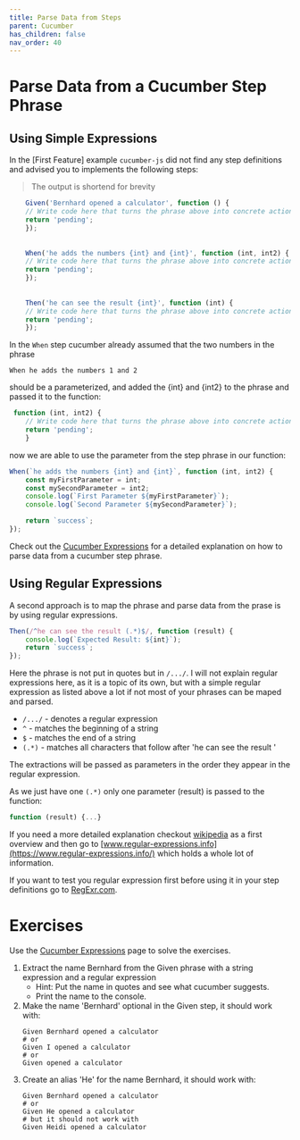 ```yaml
---
title: Parse Data from Steps
parent: Cucumber
has_children: false
nav_order: 40
---
```


# Parse Data from a Cucumber Step Phrase

## Using Simple Expressions

In the [First Feature] example ``cucumber-js`` did not find any step definitions and advised you
to implements the following steps:

> The output is shortend for brevity

````javascript
    Given('Bernhard opened a calculator', function () {
    // Write code here that turns the phrase above into concrete actions
    return 'pending';
    });
    
    
    When('he adds the numbers {int} and {int}', function (int, int2) {
    // Write code here that turns the phrase above into concrete actions
    return 'pending';
    });
    
    
    Then('he can see the result {int}', function (int) {
    // Write code here that turns the phrase above into concrete actions
    return 'pending';
    });

````

In the ``When`` step cucumber already assumed that the two numbers in the phrase
    
````gherkin
When he adds the numbers 1 and 2
````

should be a parameterized, and added the {int} and {int2} to the phrase and passed it
to the function:

````javascript
 function (int, int2) {
    // Write code here that turns the phrase above into concrete actions
    return 'pending';
    }
````

now we are able to use the parameter from the step phrase in our function:

````javascript
When(`he adds the numbers {int} and {int}`, function (int, int2) {
    const myFirstParameter = int;
    const mySecondParameter = int2;
    console.log(`First Parameter ${myFirstParameter}`);
    console.log(`Second Parameter ${mySecondParameter}`);

    return `success`;
});
````

Check out the [Cucumber Expressions](https://cucumber.io/docs/cucumber/cucumber-expressions/)
for a detailed explanation on how to parse data from a cucumber step phrase.

## Using Regular Expressions

A second approach is to map the phrase and parse data from the prase is 
by using regular expressions.

````javascript
Then(/^he can see the result (.*)$/, function (result) {
    console.log(`Expected Result: ${int}`);
    return `success`;
});
````

Here the phrase is not put in quotes but in ``/.../``. I will not explain regular expressions 
here, as it is a topic of its own, but with a simple regular expression as listed above
a lot if not most of your phrases can be maped and parsed.

* ``/.../`` - denotes a regular expression
* ``^`` - matches the beginning of a string
* ``$`` - matches the end of a string
* ``(.*)`` - matches all characters that follow after 'he can see the result '

The extractions will be passed as parameters in the order they appear in the regular expression.

As we just have one ``(.*)`` only one parameter (result) is passed to the function:

````javascript
function (result) {...}
````

If you need a more detailed explanation checkout [wikipedia](https://en.wikipedia.org/wiki/Regular_expression)
as a first overview and then go to [www.regular-expressions.info](https://www.regular-expressions.info/)
which holds a whole lot of information.

If you want to test you regular expression first before using it in your
step definitions go to [RegExr.com](https://regexr.com/).

# Exercises

Use the [Cucumber Expressions](https://cucumber.io/docs/cucumber/cucumber-expressions/) page to solve the exercises.

1. Extract the name Bernhard from the Given phrase with a string expression and a regular expression
    * Hint: Put the name in quotes and see what cucumber suggests.
    * Print the name to the console.
1. Make the name 'Bernhard' optional in the Given step, it should work with:
    ````gherkin
    Given Bernhard opened a calculator
    # or
    Given I opened a calculator
    # or 
    Given opened a calculator
    ````
1. Create an alias 'He' for the name Bernhard, it should work with:
    ````gherkin
    Given Bernhard opened a calculator
    # or
    Given He opened a calculator
    # but it should not work with
    Given Heidi opened a calculator
    ````


